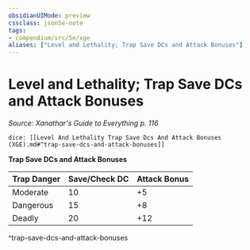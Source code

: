 ```yaml
---
obsidianUIMode: preview
cssclass: json5e-note
tags:
- compendium/src/5e/xge
aliases: ["Level and Lethality; Trap Save DCs and Attack Bonuses"]
---
```

# Level and Lethality; Trap Save DCs and Attack Bonuses
*Source: Xanathar's Guide to Everything p. 116* 

`dice: [[Level And Lethality Trap Save Dcs And Attack Bonuses (XGE).md#^trap-save-dcs-and-attack-bonuses]]`

**Trap Save DCs and Attack Bonuses**

| Trap Danger | Save/Check DC | Attack Bonus |
|-------------|---------------|--------------|
| Moderate | 10 | +5 |
| Dangerous | 15 | +8 |
| Deadly | 20 | +12 |
^trap-save-dcs-and-attack-bonuses